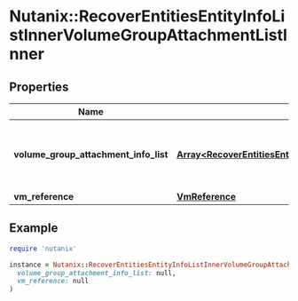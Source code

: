 # Nutanix::RecoverEntitiesEntityInfoListInnerVolumeGroupAttachmentListInner

## Properties

| Name | Type | Description | Notes |
| ---- | ---- | ----------- | ----- |
| **volume_group_attachment_info_list** | [**Array&lt;RecoverEntitiesEntityInfoListInnerVolumeGroupAttachmentListInnerVolumeGroupAttachmentInfoListInner&gt;**](RecoverEntitiesEntityInfoListInnerVolumeGroupAttachmentListInnerVolumeGroupAttachmentInfoListInner.md) | Information about Volume Groups to be attached.  |  |
| **vm_reference** | [**VmReference**](VmReference.md) |  |  |

## Example

```ruby
require 'nutanix'

instance = Nutanix::RecoverEntitiesEntityInfoListInnerVolumeGroupAttachmentListInner.new(
  volume_group_attachment_info_list: null,
  vm_reference: null
)
```


